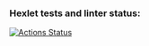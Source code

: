 ### Hexlet tests and linter status:
[![Actions Status](https://github.com/petrovskydv/python-project-lvl1/workflows/hexlet-check/badge.svg)](https://github.com/petrovskydv/python-project-lvl1/actions)